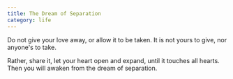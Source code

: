 ```yaml
---
title: The Dream of Separation
category: life
---
```


Do not give your love away,
or allow it to be taken.
It is not yours to give,
nor anyone's to take.

Rather, share it,
let your heart open and expand,
until it touches all hearts.
Then you will awaken
from the dream of separation.
